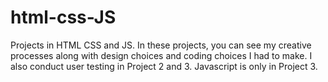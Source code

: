 # html-css-JS
Projects in HTML CSS and JS. In these projects, you can see my creative processes along with design choices and coding choices I had to make. I also conduct user testing in Project 2 and 3. Javascript is only in Project 3.
